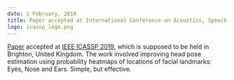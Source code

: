 ```yaml
---
date: 1 February, 2019
title: Paper accepted at International Conference on Acoustics, Speech and Signal Processing (ICASSP), Brighton, UK
logo: icassp_logo.png
---
```


[Paper](https://arxiv.org/pdf/1812.00739) accepted at [IEEE ICASSP 2019](https://2019.ieeeicassp.org/), which is supposed to be held in Brighton, United Kingdom. The work involved improving head pose estimation using probability heatmaps of locations of facial landmarks: Eyes, Nose and Ears. Simple, but effective.